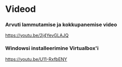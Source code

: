 # Videod

### Arvuti lammutamise ja kokkupanemise video
https://youtu.be/2j4YevGLAJQ

### Windowsi installeerimine Virtualbox'i
https://youtu.be/U11-RxfbENY
